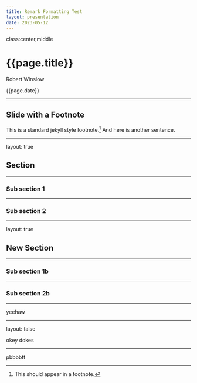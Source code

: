 ```yaml
---
title: Remark Formatting Test
layout: presentation
date: 2023-05-12
---
```


class:center,middle

# {{page.title}}

Robert Winslow

{{page.date}}

---

## Slide with a Footnote

This is a standard jekyll style footnote.[^footnoteexample]
And here is another sentence.

[^footnoteexample]: This should appear in a footnote.


---

layout: true

## Section

---

### Sub section 1

---

### Sub section 2


---

layout: true

## New Section

---

### Sub section 1b

---

### Sub section 2b


---

yeehaw

---

layout: false

okey dokes

---

pbbbbtt

